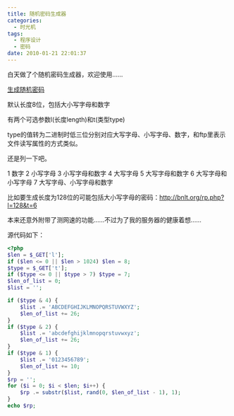 ```yaml
---
title: 随机密码生成器
categories:
  - 时光机
tags:
  - 程序设计
  - 密码
date: 2010-01-21 22:01:37
---
```


白天做了个随机密码生成器，欢迎使用……

[生成随机密码](http://bnlt.org/rp.php "生成随机密码")

默认长度8位，包括大小写字母和数字

有两个可选参数l(长度length)和t(类型type)

type的值转为二进制时低三位分别对应大写字母、小写字母、数字，和ftp里表示文件读写属性的方式类似。

还是列一下吧。

1 数字
2 小写字母
3 小写字母和数字
4 大写字母
5 大写字母和数字
6 大写字母和小写字母
7 大写字母、小写字母和数字

比如要生成长度为128位的可能包括大小写字母的密码：http://bnlt.org/rp.php?l=128&t=6

本来还意外附带了测网速的功能……不过为了我的服务器的健康着想……

源代码如下：

```php
<?php
$len = $_GET['l'];
if ($len <= 0 || $len > 1024) $len = 8;
$type = $_GET['t'];
if ($type <= 0 || $type > 7) $type = 7;
$len_of_list = 0;
$list = '';

if ($type & 4) {
    $list .= 'ABCDEFGHIJKLMNOPQRSTUVWXYZ';
    $len_of_list += 26;
}
if ($type & 2) {
    $list .= 'abcdefghijklmnopqrstuvwxyz';
    $len_of_list += 26;
}
if ($type & 1) {
    $list .= '0123456789';
    $len_of_list += 10;
}
$rp = '';
for ($i = 0; $i < $len; $i++) {
    $rp .= substr($list, rand(0, $len_of_list - 1), 1);
}
echo $rp;
```
